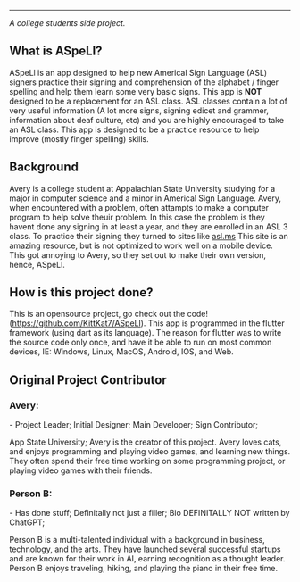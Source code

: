 ___
*A college students side project.*

## **What is ASpeLl?**

ASpeLl is an app designed to help new Americal Sign Language (ASL) signers practice their signing and comprehension of the alphabet / finger spelling and help them learn some very basic signs. This app is **NOT** designed to be a replacement for an ASL class. ASL classes contain a lot of very useful information (A lot more signs, signing edicet and grammer, information about deaf culture, etc) and you are highly encouraged to take an ASL class. This app is designed to be a practice resource to help improve (mostly finger spelling) skills.

## **Background**

Avery is a college student at Appalachian State University studying for a major in computer science and a minor in Americal Sign Language. Avery, when encountered with a problem, often attampts to make a computer program to help solve theuir problem. In this case the problem is they havent done any signing in at least a year, and they are enrolled in an ASL 3 class. To practice their signing they turned to sites like [asl.ms](https://asl.ms) This site is an amazing resource, but is not optimized to work well on a mobile device. This got annoying to Avery, so they set out to make their own version, hence, ASpeLl.

## **How is this project done?**

This is an opensource project, go check out the code! (https://github.com/KittKat7/ASpeLl). This app is programmed in the flutter framework (using dart as its language). The reason for flutter was to write the source code only once, and have it be able to run on most common devices, IE: Windows, Linux, MacOS, Android, IOS, and Web.

## **Original Project Contributor**

### **Avery:**
\- Project Leader; Initial Designer; Main Developer; Sign Contributor;

App State University; Avery is the creator of this project. Avery loves cats, and enjoys programming and playing video games, and learning new things. They often spend their free time working on some programming project, or playing video games with their friends.

### **Person B:**
\- Has done stuff; Definitally not just a filler; Bio DEFINITALLY NOT written by ChatGPT;

Person B is a multi-talented individual with a background in business, technology, and the arts. They have launched several successful startups and are known for their work in AI, earning recognition as a thought leader. Person B enjoys traveling, hiking, and playing the piano in their free time.
